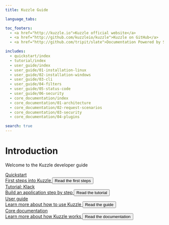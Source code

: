 ```yaml
---
title: Kuzzle Guide

language_tabs:

toc_footers:
  - <a href="http://kuzzle.io">Kuzzle official website</a>
  - <a href="http://github.com/kuzzleio/kuzzle">Kuzzle on GitHub</a>
  - <a href="http://github.com/tripit/slate">Documentation Powered by Slate</a>

includes:
  - quickstart/index
  - tutorial/index
  - user_guide/index
  - user_guide/01-installation-linux
  - user_guide/02-installation-windows
  - user_guide/03-cli
  - user_guide/04-filters
  - user_guide/05-status-code
  - user_guide/06-security
  - core_documentation/index
  - core_documentation/01-architecture
  - core_documentation/02-request-scenarios
  - core_documentation/03-security
  - core_documentation/04-plugins

search: true
---
```


# Introduction

Welcome to the Kuzzle developer guide

<div class="panels">

<div class="panel">
    <a href="#quickstart">
        <div class="panel-title"><i class="icon icon-play_arrow"></i> Quickstart</div>
        <div class="panel-content">
            <span>First steps into Kuzzle</span>
            <button>Read the first steps</button>
        </div>
    </a>
</div>

<div class="panel">
    <a href="#tutorial">
        <div class="panel-title"><i class="icon icon-code"></i> Tutorial: Klack</div>
        <div class="panel-content">
            <span>Build an application step by step</span>
            <button>Read the tutorial</button>
        </div>
    </a>
</div>

<div class="panel">
    <a href="#user-guide">
        <div class="panel-title"><i class="icon icon-get-started"></i> User guide</div>
        <div class="panel-content">
            <span>Learn more about how to use Kuzzle</span>
            <button>Read the guide</button>
        </div>
    </a>
</div>

<div class="panel">
    <a href="#core-documentation">
        <div class="panel-title"><i class="icon icon-get-started"></i> Core documentation</div>
        <div class="panel-content">
            <span>Learn more about how Kuzzle works</span>
            <button>Read the documentation</button>
        </div>
    </a>
</div>

</div>

